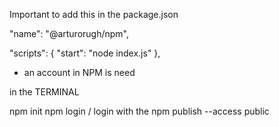 Important to add this in the package.json

"name": "@arturorugh/npm",

"scripts": {
    "start": "node index.js"
},


* an account in NPM is need 

in the TERMINAL

npm init
npm login / login with the 
npm publish --access public